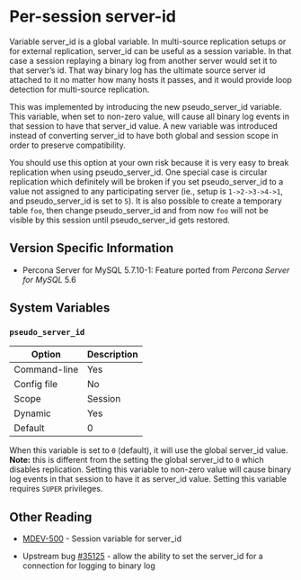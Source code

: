 # Per-session server-id

Variable server_id is a global variable. In multi-source replication setups or for external replication, server_id can be useful as a session variable. In that case a session replaying a binary log from another server would set it to that server’s id. That way binary log has the ultimate source server id attached to it no matter how many hosts it passes, and it would provide loop detection for multi-source replication.

This was implemented by introducing the new pseudo_server_id variable. This variable, when set to non-zero value, will cause all binary log events in that session to have that server_id value. A new variable was introduced instead of converting server_id to have both global and session scope in order to preserve compatibility.

You should use this option at your own risk because it is very easy to break replication when using pseudo_server_id. One special case is circular replication which definitely will be broken if you set pseudo_server_id to a value not assigned to any participating server (ie., setup is `1->2->3->4->1`, and pseudo_server_id is set to `5`). It is also possible to create a temporary table `foo`, then change pseudo_server_id and from now `foo` will not be visible by this session until pseudo_server_id gets restored.

## Version Specific Information

* Percona Server for MySQL 5.7.10-1: Feature ported from *Percona Server for MySQL* 5.6

## System Variables

### `pseudo_server_id`

| Option       | Description |
|--------------|-------------|
| Command-line | Yes         |
| Config file  | No          |
| Scope        | Session     |
| Dynamic      | Yes         |
| Default      | 0           |

When this variable is set to `0` (default), it will use the global server_id value. **Note:** this is different from the setting the global server_id to `0` which disables replication. Setting this variable to non-zero value will cause binary log events in that session to have it as server_id value. Setting this variable requires `SUPER` privileges.

## Other Reading

* [MDEV-500](https://mariadb.atlassian.net/browse/MDEV-500) -  Session variable for server_id

* Upstream bug [#35125](http://bugs.mysql.com/bug.php?id=35125) -  allow the ability to set the server_id for a connection for logging to binary log
